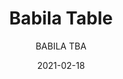 ---
designer: "Pedrali R&D"
description: "Babila%20table%20reveals%20the%20rigorous%20lines%20and%20natural%20warmth%20of%20the%20solid%20ash%20wood%20legs%20matched%20with%20a%20square%2C%20round%20or%20rectangular%20ultra-thin%20solid%20laminate%20top%2C%20supported%20by%20an%20extruded%20aluminium%20frame."
image_primary: "img/Babila_TBA240x100_01_zoom.jpg"
image_secondary: "img/Babila_TBA240x100_02_zoom.jpg"
manufacturer: "Pedrali"
href: "https://www.pedrali.it/en/products/catalog/Table-BABILA-TBA/"
subtitle: "BABILA TBA"
tags: 
  - "Pedrali"
  - "Tables"
title: "Babila Table"
category: "Tables"
slug: "/manufacturers/pedrali/tables/pedrali-r-d-babila-table"
date: "2021-02-18"
---